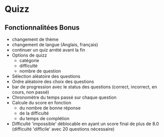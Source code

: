 # Quizz
 
## Fonctionnalitées Bonus

- changement de thème
- changement de langue (Anglais, français)
- continuer un quiz arrété avant la fin
- Options de quizz
  - catégorie
  - difficulté
  - nombre de question
- Sélection aléatoire des questions
- Ordre aléatoire des choix des questions
- bar de progression avec le status des questions (correct, incorrect, en cours, non passé)
- Chronomètre du temps passé sur chaque question
- Calcule du score en fonction
  - du nombre de bonne réponse
  - de la difficulté
  - du temps de complétion
- Difficulté 'impossible' déblocable en ayant un score final de plus de 8.0 (difficulté 'difficile' avec 20 questions nécessaire)

